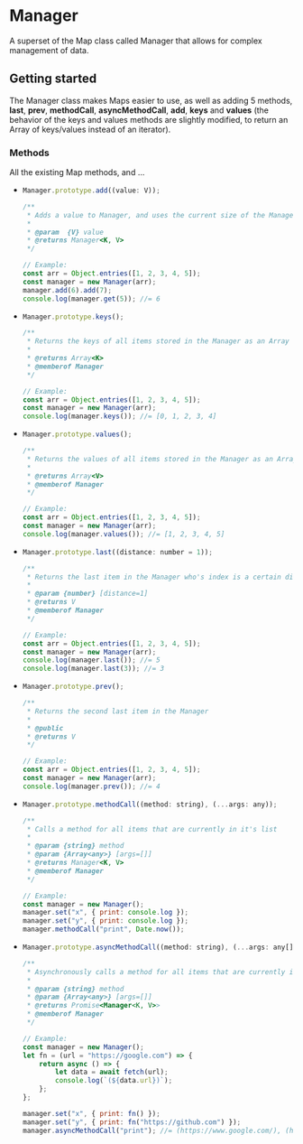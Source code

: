 # Manager

A superset of the Map class called Manager that allows for complex management of data.

## Getting started

The Manager class makes Maps easier to use, as well as adding 5 methods, **last**, **prev**, **methodCall**, **asyncMethodCall**, **add**, **keys** and **values** (the behavior of the keys and values methods are slightly modified, to return an Array of keys/values instead of an iterator).

### Methods

All the existing Map methods, and ...

-   ```js
    Manager.prototype.add((value: V));

    /**
     * Adds a value to Manager, and uses the current size of the Manager as it's key, it works best when all the key in the Manager are numbers
     *
     * @param  {V} value
     * @returns Manager<K, V>
     */

    // Example:
    const arr = Object.entries([1, 2, 3, 4, 5]);
    const manager = new Manager(arr);
    manager.add(6).add(7);
    console.log(manager.get(5)); //= 6
    ```

-   ```js
    Manager.prototype.keys();

    /**
     * Returns the keys of all items stored in the Manager as an Array
     *
     * @returns Array<K>
     * @memberof Manager
     */

    // Example:
    const arr = Object.entries([1, 2, 3, 4, 5]);
    const manager = new Manager(arr);
    console.log(manager.keys()); //= [0, 1, 2, 3, 4]
    ```

-   ```js
    Manager.prototype.values();

    /**
     * Returns the values of all items stored in the Manager as an Array
     *
     * @returns Array<V>
     * @memberof Manager
     */

    // Example:
    const arr = Object.entries([1, 2, 3, 4, 5]);
    const manager = new Manager(arr);
    console.log(manager.values()); //= [1, 2, 3, 4, 5]
    ```

*   ```js
    Manager.prototype.last((distance: number = 1));

    /**
     * Returns the last item in the Manager who's index is a certain distance from the last item in the Manager
     *
     * @param {number} [distance=1]
     * @returns V
     * @memberof Manager
     */

    // Example:
    const arr = Object.entries([1, 2, 3, 4, 5]);
    const manager = new Manager(arr);
    console.log(manager.last()); //= 5
    console.log(manager.last(3)); //= 3
    ```

-   ```js
    Manager.prototype.prev();

    /**
     * Returns the second last item in the Manager
     *
     * @public
     * @returns V
     */

    // Example:
    const arr = Object.entries([1, 2, 3, 4, 5]);
    const manager = new Manager(arr);
    console.log(manager.prev()); //= 4
    ```

*   ```js
    Manager.prototype.methodCall((method: string), (...args: any));

    /**
     * Calls a method for all items that are currently in it's list
     *
     * @param {string} method
     * @param {Array<any>} [args=[]]
     * @returns Manager<K, V>
     * @memberof Manager
     */

    // Example:
    const manager = new Manager();
    manager.set("x", { print: console.log });
    manager.set("y", { print: console.log });
    manager.methodCall("print", Date.now());
    ```

-   ```js
    Manager.prototype.asyncMethodCall((method: string), (...args: any[]));

    /**
     * Asynchronously calls a method for all items that are currently in it's list, similar to methodCall except the loop waits for the asynchronous method to run, before the loop continues on to the the next method
     *
     * @param {string} method
     * @param {Array<any>} [args=[]]
     * @returns Promise<Manager<K, V>>
     * @memberof Manager
     */

    // Example:
    const manager = new Manager();
    let fn = (url = "https://google.com") => {
        return async () => {
            let data = await fetch(url);
            console.log(`(${data.url})`);
        };
    };

    manager.set("x", { print: fn() });
    manager.set("y", { print: fn("https://github.com") });
    manager.asyncMethodCall("print"); //= (https://www.google.com/), (https://github.com/)
    ```
